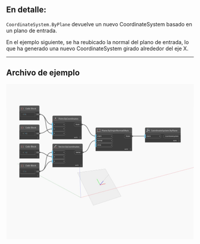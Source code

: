 ## En detalle:
`CoordinateSystem.ByPlane` devuelve un nuevo CoordinateSystem basado en un plano de entrada.

En el ejemplo siguiente, se ha reubicado la normal del plano de entrada, lo que ha generado una nuevo CoordinateSystem girado alrededor del eje X.

___
## Archivo de ejemplo

![ByPlane](./Autodesk.DesignScript.Geometry.CoordinateSystem.ByPlane_img.jpg)

